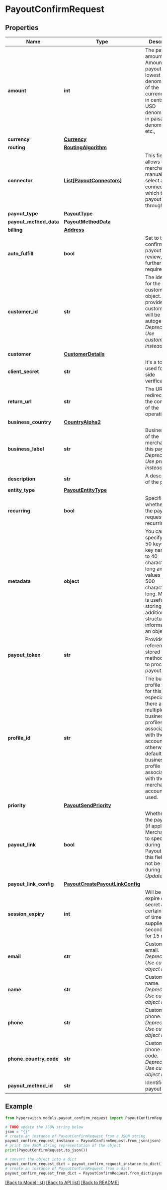 # PayoutConfirmRequest


## Properties

Name | Type | Description | Notes
------------ | ------------- | ------------- | -------------
**amount** | **int** | The payout amount. Amount for the payout in lowest denomination of the currency. (i.e) in cents for USD denomination, in paisa for INR denomination etc., | [optional] 
**currency** | [**Currency**](Currency.md) |  | [optional] 
**routing** | [**RoutingAlgorithm**](RoutingAlgorithm.md) |  | [optional] 
**connector** | [**List[PayoutConnectors]**](PayoutConnectors.md) | This field allows the merchant to manually select a connector with which the payout can go through. | [optional] 
**payout_type** | [**PayoutType**](PayoutType.md) |  | [optional] 
**payout_method_data** | [**PayoutMethodData**](PayoutMethodData.md) |  | [optional] 
**billing** | [**Address**](Address.md) |  | [optional] 
**auto_fulfill** | **bool** | Set to true to confirm the payout without review, no further action required | [optional] [default to False]
**customer_id** | **str** | The identifier for the customer object. If not provided the customer ID will be autogenerated. _Deprecated: Use customer_id instead._ | [optional] 
**customer** | [**CustomerDetails**](CustomerDetails.md) |  | [optional] 
**client_secret** | **str** | It&#39;s a token used for client side verification. | 
**return_url** | **str** | The URL to redirect after the completion of the operation | [optional] 
**business_country** | [**CountryAlpha2**](CountryAlpha2.md) |  | [optional] 
**business_label** | **str** | Business label of the merchant for this payout. _Deprecated: Use profile_id instead._ | [optional] 
**description** | **str** | A description of the payout | [optional] 
**entity_type** | [**PayoutEntityType**](PayoutEntityType.md) |  | [optional] 
**recurring** | **bool** | Specifies whether or not the payout request is recurring | [optional] [default to False]
**metadata** | **object** | You can specify up to 50 keys, with key names up to 40 characters long and values up to 500 characters long. Metadata is useful for storing additional, structured information on an object. | [optional] 
**payout_token** | **str** | Provide a reference to a stored payout method, used to process the payout. | [optional] 
**profile_id** | **str** | The business profile to use for this payout, especially if there are multiple business profiles associated with the account, otherwise default business profile associated with the merchant account will be used. | [optional] 
**priority** | [**PayoutSendPriority**](PayoutSendPriority.md) |  | [optional] 
**payout_link** | **bool** | Whether to get the payout link (if applicable). Merchant need to specify this during the Payout _Create_, this field can not be updated during Payout _Update_. | [optional] [default to False]
**payout_link_config** | [**PayoutCreatePayoutLinkConfig**](PayoutCreatePayoutLinkConfig.md) |  | [optional] 
**session_expiry** | **int** | Will be used to expire client secret after certain amount of time to be supplied in seconds (900) for 15 mins | [optional] 
**email** | **str** | Customer&#39;s email. _Deprecated: Use customer object instead._ | [optional] 
**name** | **str** | Customer&#39;s name. _Deprecated: Use customer object instead._ | [optional] 
**phone** | **str** | Customer&#39;s phone. _Deprecated: Use customer object instead._ | [optional] 
**phone_country_code** | **str** | Customer&#39;s phone country code. _Deprecated: Use customer object instead._ | [optional] 
**payout_method_id** | **str** | Identifier for payout method | [optional] 

## Example

```python
from hyperswitch.models.payout_confirm_request import PayoutConfirmRequest

# TODO update the JSON string below
json = "{}"
# create an instance of PayoutConfirmRequest from a JSON string
payout_confirm_request_instance = PayoutConfirmRequest.from_json(json)
# print the JSON string representation of the object
print(PayoutConfirmRequest.to_json())

# convert the object into a dict
payout_confirm_request_dict = payout_confirm_request_instance.to_dict()
# create an instance of PayoutConfirmRequest from a dict
payout_confirm_request_from_dict = PayoutConfirmRequest.from_dict(payout_confirm_request_dict)
```
[[Back to Model list]](../README.md#documentation-for-models) [[Back to API list]](../README.md#documentation-for-api-endpoints) [[Back to README]](../README.md)


